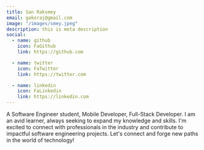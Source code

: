 ```yaml
---
title: San Raksmey
email: gakoraj@gmail.com
image: "/images/smey.jpeg"
description: this is meta description
social:
  - name: github
    icon: FaGithub
    link: https://github.com

  - name: twitter
    icon: FaTwitter
    link: https://twitter.com

  - name: linkedin
    icon: FaLinkedin
    link: https://linkedin.com
---
```


A Software Engineer student, Mobile Developer, Full-Stack Developer. I am an avid learner, always seeking to expand my knowledge and skills. I'm excited to connect with professionals in the industry and contribute to impactful software engineering projects. Let's connect and forge new paths in the world of technology!
